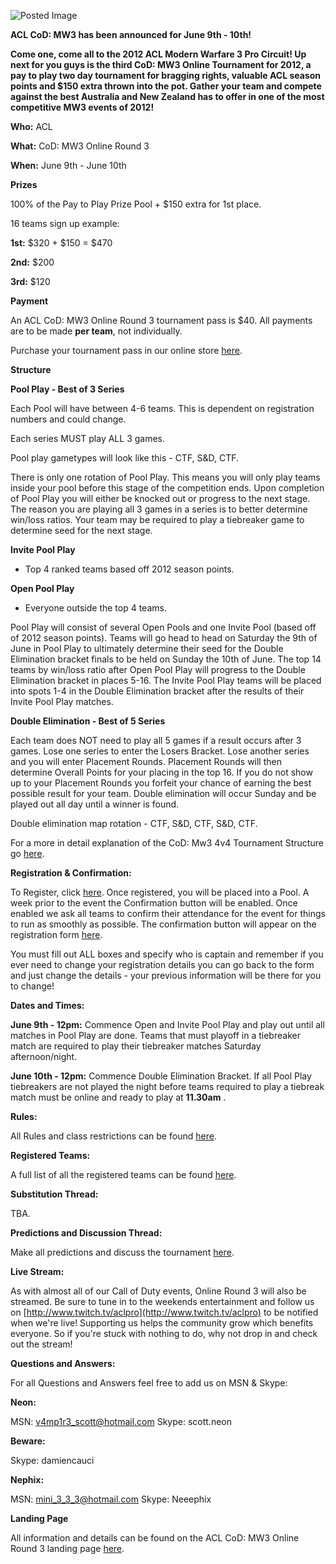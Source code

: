 ![Posted Image](http://i282.photobucket.com/albums/kk259/ilt12/mw3or3s.png)





**ACL CoD: MW3 has been announced for June 9th - 10th!**





**Come one, come all to the 2012 ACL Modern Warfare 3 Pro Circuit! Up next for you guys is the third CoD: MW3 Online Tournament for 2012, a pay to play two day tournament for bragging rights, valuable ACL season points and $150 extra thrown into the pot. Gather your team and compete against the best Australia and New Zealand has to offer in one of the most competitive MW3 events of 2012!**





**Who:** ACL



**What:** CoD: MW3 Online Round 3



**When:** June 9th - June 10th






**Prizes**

100% of the Pay to Play Prize Pool + $150 extra for 1st place.


16 teams sign up example:



**1st:**
 $320 + $150 = $470



**2nd:**
 $200



**3rd:**
 $120






**Payment**

An ACL CoD: MW3 Online Round 3 tournament pass is $40. All payments are to be made 
**per team**, not individually. 


Purchase your tournament pass in our online store 
[here](http://www.aclpro.com.au/forums/store/product/37-acl-mw3-online-round-3-p2p/).






**Structure**



**Pool Play - Best of 3 Series**


Each Pool will have between 4-6 teams. This is dependent on registration numbers and could change.


Each series MUST play ALL 3 games.





Pool play gametypes will look like this - CTF, S&D, CTF.





There is only one rotation of Pool Play. This means you will only play teams inside your pool before this stage of the competition ends. Upon completion of Pool Play you will either be knocked out or progress to the next stage. The reason you are playing all 3 games in a series is to better determine win/loss ratios. Your team may be required to play a tiebreaker game to determine seed for the next stage.






**Invite Pool Play**
 - Top 4 ranked teams based off 2012 season points.



**Open Pool Play**
 - Everyone outside the top 4 teams.





Pool Play will consist of several Open Pools and one Invite Pool (based off of 2012 season points). Teams will go head to head on Saturday the 9th of June in Pool Play to ultimately determine their seed for the Double Elimination bracket finals to be held on Sunday the 10th of June. The top 14 teams by win/loss ratio after Open Pool Play will progress to the Double Elimination bracket in places 5-16. The Invite Pool Play teams will be placed into spots 1-4 in the Double Elimination bracket after the results of their Invite Pool Play matches.






**Double Elimination - Best of 5 Series**


Each team does NOT need to play all 5 games if a result occurs after 3 games. Lose one series to enter the Losers Bracket. Lose another series and you will enter Placement Rounds. Placement Rounds will then determine Overall Points for your placing in the top 16. If you do not show up to your Placement Rounds you forfeit your chance of earning the best possible result for your team. Double elimination will occur Sunday and be played out all day until a winner is found. 





Double elimination map rotation - CTF, S&D, CTF, S&D, CTF.





For a more in detail explanation of the CoD: Mw3 4v4 Tournament Structure go 
[here](http://www.aclpro.com.au/procircuit/mw3-2012-structure).






**Registration & Confirmation:**

To Register, click 
[here](http://registration.aclpro.com.au/?e=77). Once registered, you will be placed into a Pool. A week prior to the event the Confirmation button will be enabled. Once enabled we ask all teams to confirm their attendance for the event for things to run as smoothly as possible. The confirmation button will appear on the registration form 
[here](http://registration.aclpro.com.au/?e=77).





You must fill out ALL boxes and specify who is captain and remember if you ever need to change your registration details you can go back to the form and just change the details - your previous information will be there for you to change! 






**Dates and Times:**


**June 9th - 12pm:**
 Commence Open and Invite Pool Play and play out until all matches in Pool Play are done. Teams that must playoff in a tiebreaker match are required to play their tiebreaker matches Saturday afternoon/night.



**June 10th - 12pm:**
 Commence Double Elimination Bracket. If all Pool Play tiebreakers are not played the night before teams required to play a tiebreak match must be online and ready to play at 
**11.30am**
.






**Rules:**

All Rules and class restrictions can be found 
[here](http://www.aclpro.com.au/procircuit/acl-mw3-rules).






**Registered Teams:**

A full list of all the registered teams can be found 
[here](http://www.aclpro.com.au/2012/events/cod/acl-mw3-or3-rego).






**Substitution Thread:**

TBA.






**Predictions and Discussion Thread:**

Make all predictions and discuss the tournament 
[here](http://www.aclpro.com.au/forums/topic/17812-acl-cod-mw3-or3-predictions-discussions-thread/).






**Live Stream:**

As with almost all of our Call of Duty events, Online Round 3 will also be streamed. Be sure to tune in to the weekends entertainment and follow us on 
[http://www.twitch.tv/aclpro](http://www.twitch.tv/aclpro) to be notified when we're live! Supporting us helps the community grow which benefits everyone. So if you're stuck with nothing to do, why not drop in and check out the stream!






**Questions and Answers:**

For all Questions and Answers feel free to add us on MSN & Skype:



**Neon:**
 
MSN: v4mp1r3_scott@hotmail.com 
Skype: scott.neon



**Beware:**
 
Skype: damiencauci



**Nephix:**
 
MSN: mini_3_3_3@hotmail.com 
Skype: Neeephix






**Landing Page**

All information and details can be found on the ACL CoD: MW3 Online Round 3 landing page 
[here](http://www.aclpro.com.au/2012/events/cod/acl-mw3-or3-landing-page).
